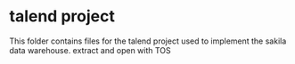 # talend project
This folder contains files for the talend project used to implement the sakila data warehouse. extract and open with TOS
